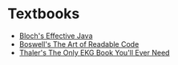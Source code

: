 # Textbooks

- [Bloch's Effective Java](Bloch's%20Effective%20Java.html)
- [Boswell's The Art of Readable Code](Boswell's%20The%20Art%20of%20Readable%20Code.html)
- [Thaler's The Only EKG Book You'll Ever Need](Thaler's%20The%20Only%20EKG%20Book%20You'll%20Ever%20Need.html)
